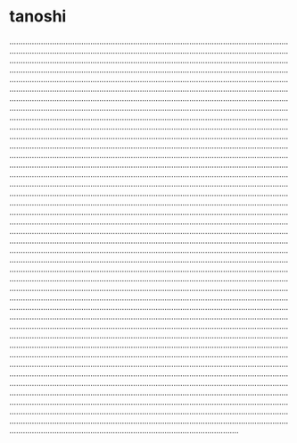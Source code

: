 # tanoshi
..................................................................................................................................................................................................................................................................................................................................................................................................................................................................................................................................................................................................................................................................................................................................................................................................................................................................................................................................................................................................................................................................................................................................................................................................................................................................................................................................................................................................................................................................................................................................................................................................................................................................................................................................................................................................................................................................................................................................................................................................................................................................................................................................................................................................................................................................................................................................................................................................................................................................................................................................................................................................................................................................................................................................................................................................................................................................................................................................................................................................................................................................................................................................................................................................................................................................................................................................................................................................................................................................................................................................................................................................................................................................................................................................................................................................................................................................................................................................................................................................................................................................................................................................................................................................................................................................................................................................................................................................................................................................................................................................................................................................................................................................................................................................................................................................................................................................................................................................................................................................................................................................................................................................................................................................................................................................................................................................................................................................